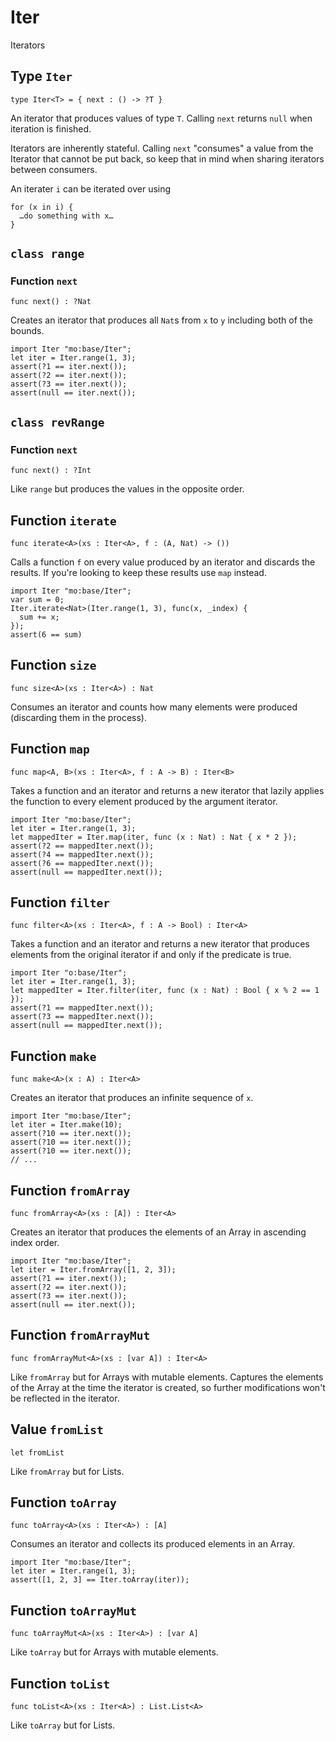 # Iter
Iterators

## Type `Iter`
``` motoko no-repl
type Iter<T> = { next : () -> ?T }
```

An iterator that produces values of type `T`. Calling `next` returns
`null` when iteration is finished.

Iterators are inherently stateful. Calling `next` "consumes" a value from
the Iterator that cannot be put back, so keep that in mind when sharing
iterators between consumers.

An iterater `i` can be iterated over using
```
for (x in i) {
  …do something with x…
}
```

## `class range`


### Function `next`
``` motoko no-repl
func next() : ?Nat
```

Creates an iterator that produces all `Nat`s from `x` to `y` including
both of the bounds.
```motoko
import Iter "mo:base/Iter";
let iter = Iter.range(1, 3);
assert(?1 == iter.next());
assert(?2 == iter.next());
assert(?3 == iter.next());
assert(null == iter.next());
```

## `class revRange`


### Function `next`
``` motoko no-repl
func next() : ?Int
```

Like `range` but produces the values in the opposite
order.

## Function `iterate`
``` motoko no-repl
func iterate<A>(xs : Iter<A>, f : (A, Nat) -> ())
```

Calls a function `f` on every value produced by an iterator and discards
the results. If you're looking to keep these results use `map` instead.

```motoko
import Iter "mo:base/Iter";
var sum = 0;
Iter.iterate<Nat>(Iter.range(1, 3), func(x, _index) {
  sum += x;
});
assert(6 == sum)
```

## Function `size`
``` motoko no-repl
func size<A>(xs : Iter<A>) : Nat
```

Consumes an iterator and counts how many elements were produced
(discarding them in the process).

## Function `map`
``` motoko no-repl
func map<A, B>(xs : Iter<A>, f : A -> B) : Iter<B>
```

Takes a function and an iterator and returns a new iterator that lazily applies
the function to every element produced by the argument iterator.
```motoko
import Iter "mo:base/Iter";
let iter = Iter.range(1, 3);
let mappedIter = Iter.map(iter, func (x : Nat) : Nat { x * 2 });
assert(?2 == mappedIter.next());
assert(?4 == mappedIter.next());
assert(?6 == mappedIter.next());
assert(null == mappedIter.next());
```

## Function `filter`
``` motoko no-repl
func filter<A>(xs : Iter<A>, f : A -> Bool) : Iter<A>
```

Takes a function and an iterator and returns a new iterator that produces
elements from the original iterator if and only if the predicate is true.
```motoko
import Iter "o:base/Iter";
let iter = Iter.range(1, 3);
let mappedIter = Iter.filter(iter, func (x : Nat) : Bool { x % 2 == 1 });
assert(?1 == mappedIter.next());
assert(?3 == mappedIter.next());
assert(null == mappedIter.next());
```

## Function `make`
``` motoko no-repl
func make<A>(x : A) : Iter<A>
```

Creates an iterator that produces an infinite sequence of `x`.
```motoko
import Iter "mo:base/Iter";
let iter = Iter.make(10);
assert(?10 == iter.next());
assert(?10 == iter.next());
assert(?10 == iter.next());
// ...
```

## Function `fromArray`
``` motoko no-repl
func fromArray<A>(xs : [A]) : Iter<A>
```

Creates an iterator that produces the elements of an Array in ascending index order.
```motoko
import Iter "mo:base/Iter";
let iter = Iter.fromArray([1, 2, 3]);
assert(?1 == iter.next());
assert(?2 == iter.next());
assert(?3 == iter.next());
assert(null == iter.next());
```

## Function `fromArrayMut`
``` motoko no-repl
func fromArrayMut<A>(xs : [var A]) : Iter<A>
```

Like `fromArray` but for Arrays with mutable elements. Captures
the elements of the Array at the time the iterator is created, so
further modifications won't be reflected in the iterator.

## Value `fromList`
``` motoko no-repl
let fromList
```

Like `fromArray` but for Lists.

## Function `toArray`
``` motoko no-repl
func toArray<A>(xs : Iter<A>) : [A]
```

Consumes an iterator and collects its produced elements in an Array.
```motoko
import Iter "mo:base/Iter";
let iter = Iter.range(1, 3);
assert([1, 2, 3] == Iter.toArray(iter));
```

## Function `toArrayMut`
``` motoko no-repl
func toArrayMut<A>(xs : Iter<A>) : [var A]
```

Like `toArray` but for Arrays with mutable elements.

## Function `toList`
``` motoko no-repl
func toList<A>(xs : Iter<A>) : List.List<A>
```

Like `toArray` but for Lists.
